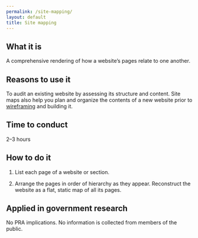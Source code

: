 ```yaml
---
permalink: /site-mapping/
layout: default
title: Site mapping
---
```


## What it is

A comprehensive rendering of how a website’s pages relate to one another.

## Reasons to use it

To audit an existing website by assessing its structure and content. Site maps also help you plan and organize the contents of a new website prior to [wireframing](../wireframing/) and building it.

## Time to conduct

2–3 hours

## How to do it

1. List each page of a website or section.

2. Arrange the pages in order of hierarchy as they appear. Reconstruct the website as a flat, static map of all its pages.

## Applied in government research

No PRA implications. No information is collected from members of the public.

